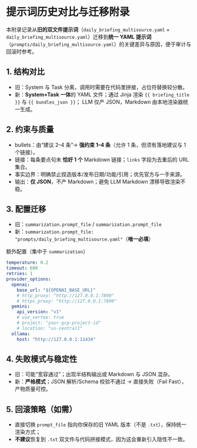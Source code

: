 # 提示词历史对比与迁移附录

本附录记录从**旧的双文件提示词**（`daily_briefing_multisource.yaml` + `daily_briefing_multisource.yaml`）迁移到**统一 YAML 提示词**
（`prompts/daily_briefing_multisource.yaml`）的关键差异与原因，便于审计与回滚时参考。

## 1. 结构对比
- 旧：System 与 Task 分离，调用时需要在代码里拼接，占位符替换较分散。
- 新：**System+Task 一体**的 YAML 文件；通过 Jinja 渲染 `{{ briefing_title }}` 与 `{{ bundles_json }}`；
  LLM 仅产 JSON，Markdown 由本地渲染器统一生成。

## 2. 约束与质量
- bullets：由“建议 2–4 条”→ **强约束 1–4 条**（允许 1 条，但须有落地建议与 1 个链接）。
- 链接：每条要点句末 **恰好 1 个** Markdown 链接；`links` 字段为去重后的 URL 集合。
- 事实边界：明确禁止捏造版本/发布日期/功能/引用；优先官方与一手来源。
- 输出：**仅 JSON**，不产 Markdown；避免 LLM Markdown 漂移导致渲染不稳。

## 3. 配置迁移
- 旧：`summarization.prompt_file` / `summarization.prompt_file`
- 新：`summarization.prompt_file: "prompts/daily_briefing_multisource.yaml"`（**唯一必填**）

额外配置（集中于 `summarization`）
```yaml
temperature: 0.2
timeout: 600
retries: 1
provider_options:
  openai:
    base_url: "${OPENAI_BASE_URL}"
    # http_proxy: "http://127.0.0.1:7890"
    # https_proxy: "http://127.0.0.1:7890"
  gemini:
    api_version: "v1"
    # use_vertex: true
    # project: "your-gcp-project-id"
    # location: "us-central1"
  ollama:
    host: "http://127.0.0.1:11434"
```

## 4. 失败模式与稳定性
- 旧：可能“宽容通过”；出现半结构输出或 Markdown 与 JSON 混杂。
- 新：**严格模式**；JSON 解析/Schema 校验不通过 → 直接失败（Fail Fast），产物质量可控。

## 5. 回滚策略（如需）
- 直接切换 `prompt_file` 指向你保存的旧 YAML 版本（不是 `.txt`），保持统一渲染方式；
- **不建议**恢复到 `.txt` 双文件与代码拼接模式，因为这会重新引入隐性不一致。
